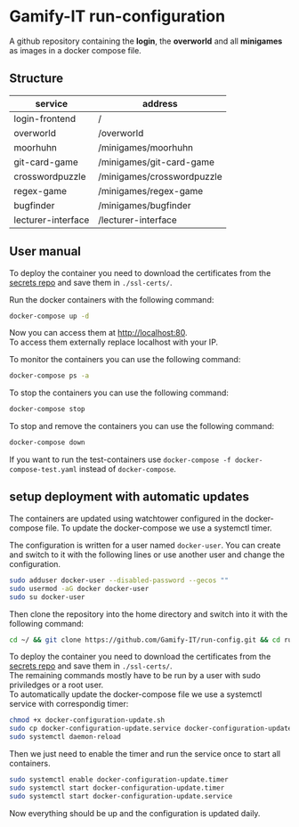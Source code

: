 # Gamify-IT run-configuration

A github repository containing the **login**, the **overworld** and all **minigames** as images in a docker compose file.

## Structure

| service           | address                      |
| ------------------| -----------------------------|
| login-frontend    | /                            |
| overworld         | /overworld                   |
| moorhuhn          | /minigames/moorhuhn          |
| git-card-game     | /minigames/git-card-game     |
| crosswordpuzzle   | /minigames/crosswordpuzzle   |
| regex-game        | /minigames/regex-game        |
| bugfinder         | /minigames/bugfinder         |
| lecturer-interface| /lecturer-interface          |

## User manual

To deploy the container you need to download the certificates from the [secrets repo](https://github.com/Gamify-IT/secrets/tree/main/ssl-certs) and save them in `./ssl-certs/`.

Run the docker containers with the following command:
```sh
docker-compose up -d
```
Now you can access them at [http://localhost:80](http://localhost:80).  
To access them externally replace localhost with your IP.  

To monitor the containers you can use the following command:
```sh
docker-compose ps -a
```
To stop the containers you can use the following command:
```sh
docker-compose stop
```
To stop and remove the containers you can use the following command:
```sh
docker-compose down
```

If you want to run the test-containers use `docker-compose -f docker-compose-test.yaml` instead of `docker-compose`.

## setup deployment with automatic updates

The containers are updated using watchtower configured in the docker-compose file. To update the docker-compose we use a systemctl timer.

The configuration is written for  a user named `docker-user`. You can create and switch to it with the following lines or use another user and change the configuration.
```bash
sudo adduser docker-user --disabled-password --gecos ""
sudo usermod -aG docker docker-user
sudo su docker-user
```
Then clone the repository into the home directory and switch into it with the following command:
```bash
cd ~/ && git clone https://github.com/Gamify-IT/run-config.git && cd run-config
```
To deploy the container you need to download the certificates from the [secrets repo](https://github.com/Gamify-IT/secrets/tree/main/ssl-certs) and save them in `./ssl-certs/`. \
The remaining commands mostly have to be run by a user with sudo priviledges or a root user. \
To automatically update the docker-compose file we use a systemctl service with correspondig timer:
```bash
chmod +x docker-configuration-update.sh
sudo cp docker-configuration-update.service docker-configuration-update.timer /etc/systemd/system/
sudo systemctl daemon-reload
```
Then we just need to enable the timer and run the service once to start all containers.
```bash
sudo systemctl enable docker-configuration-update.timer
sudo systemctl start docker-configuration-update.timer
sudo systemctl start docker-configuration-update.service
```
Now everything should be up and the configuration is updated daily.